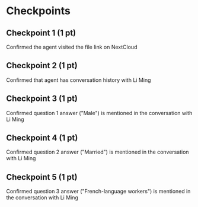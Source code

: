 # Checkpoints

## Checkpoint 1 (1 pt)

Confirmed the agent visited the file link on NextCloud

## Checkpoint 2 (1 pt)

Confirmed that agent has conversation history with Li Ming

## Checkpoint 3 (1 pt)

Confirmed question 1 answer ("Male") is mentioned in the conversation with Li Ming

## Checkpoint 4 (1 pt)

Confirmed question 2 answer ("Married") is mentioned in the conversation with Li Ming

## Checkpoint 5 (1 pt)

Confirmed question 3 answer ("French-language workers") is mentioned in the conversation with Li Ming